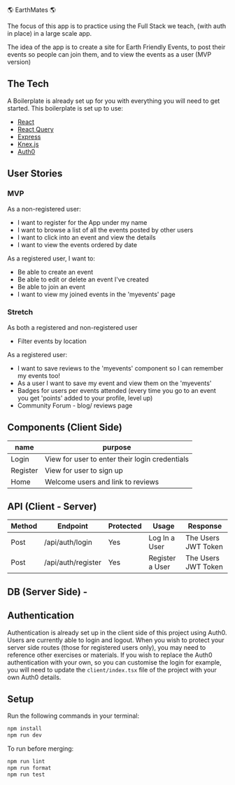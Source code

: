 🌎 EarthMates 🌎

The focus of this app is to practice using the Full Stack we teach, (with auth in place) in a large scale app.

The idea of the app is to create a site for Earth Friendly Events, to post their events so people can join them, and to view the events as a user (MVP version)

## The Tech

A Boilerplate is already set up for you with everything you will need to get started. This boilerplate is set up to use:

* [React](https://reactjs.org/docs/getting-started.html)
* [React Query](https://tanstack.com/query/v3/docs/react/overview)
* [Express](https://expressjs.com/en/api.html)
* [Knex.js](https://knexjs.org/)
* [Auth0](https://www.auth0.com)

## User Stories

### MVP

As a non-registered user:

* I want to register for the App under my name
* I want to browse a list of all the events posted by other users
* I want to click into an event and view the details
* I want to view the events ordered by date

As a registered user, I want to:

* Be able to create an event
* Be able to edit or delete an event I've created
* Be able to join an event 
* I want to view my joined events in the 'myevents' page

### Stretch

As both a registered and non-registered user
* Filter events by location

As a registered user:
* I want to save reviews to the 'myevents' component so I can remember my events too!
* As a user I want to save my event and view them on the 'myevents'
* Badges for users per events attended (every time you go to an event you get 'points' added to your profile, level up)
* Community Forum - blog/ reviews page

## Components (Client Side)
| name | purpose |
| --- | --- |
| Login | View for user to enter their login credentials |
| Register | View for user to sign up |
| Home | Welcome users and link to reviews |

## API (Client - Server)

| Method | Endpoint | Protected | Usage | Response |
| --- | --- | --- | --- | --- |
| Post | /api/auth/login | Yes | Log In a User | The Users JWT Token |
| Post | /api/auth/register | Yes | Register a User | The Users JWT Token |

## DB (Server Side) -

## Authentication

Authentication is already set up in the client side of this project using Auth0. Users are currently able to login and logout.
When you wish to protect your server side routes (those for registered users only), you may need to reference other exercises or materials.
If you wish to replace the Auth0 authentication with your own, so you can customise the login for example, you will need to update the `client/index.tsx` file of the project with your own Auth0 details.

## Setup

Run the following commands in your terminal:

```sh
npm install
npm run dev
```

To run before merging:
```sh
npm run lint
npm run format
npm run test
```
